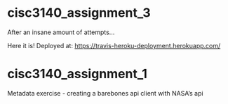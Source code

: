 # cisc3140_assignment_3
After an insane amount of attempts...

Here it is! Deployed at: https://travis-heroku-deployment.herokuapp.com/

# cisc3140_assignment_1
Metadata exercise - creating a barebones api client with NASA’s api
